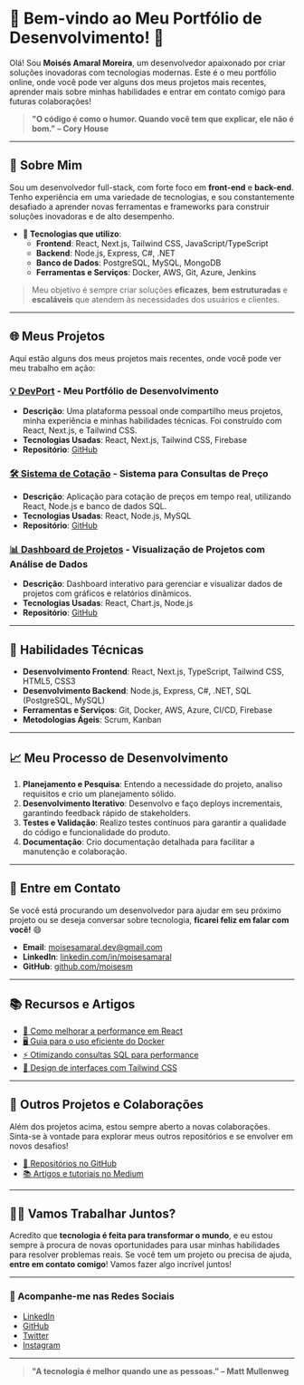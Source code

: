



# 🚀 Bem-vindo ao Meu Portfólio de Desenvolvimento! 🌟

Olá! Sou **Moisés Amaral Moreira**, um desenvolvedor apaixonado por criar soluções inovadoras com tecnologias modernas. Este é o meu portfólio online, onde você pode ver alguns dos meus projetos mais recentes, aprender mais sobre minhas habilidades e entrar em contato comigo para futuras colaborações!

> **"O código é como o humor. Quando você tem que explicar, ele não é bom." – Cory House**

---

## 💼 Sobre Mim

Sou um desenvolvedor full-stack, com forte foco em **front-end** e **back-end**. Tenho experiência em uma variedade de tecnologias, e sou constantemente desafiado a aprender novas ferramentas e frameworks para construir soluções inovadoras e de alto desempenho.

- **🚀 Tecnologias que utilizo**:
  - **Frontend**: React, Next.js, Tailwind CSS, JavaScript/TypeScript
  - **Backend**: Node.js, Express, C#, .NET
  - **Banco de Dados**: PostgreSQL, MySQL, MongoDB
  - **Ferramentas e Serviços**: Docker, AWS, Git, Azure, Jenkins

> Meu objetivo é sempre criar soluções **eficazes**, **bem estruturadas** e **escaláveis** que atendem às necessidades dos usuários e clientes.

---

## 🌐 Meus Projetos

Aqui estão alguns dos meus projetos mais recentes, onde você pode ver meu trabalho em ação:

### [💡 DevPort](#) - Meu Portfólio de Desenvolvimento
- **Descrição**: Uma plataforma pessoal onde compartilho meus projetos, minha experiência e minhas habilidades técnicas. Foi construído com React, Next.js, e Tailwind CSS.
- **Tecnologias Usadas**: React, Next.js, Tailwind CSS, Firebase
- **Repositório**: [GitHub](#)

### [🛠️ Sistema de Cotação](#) - Sistema para Consultas de Preço
- **Descrição**: Aplicação para cotação de preços em tempo real, utilizando React, Node.js e banco de dados SQL.
- **Tecnologias Usadas**: React, Node.js, MySQL
- **Repositório**: [GitHub](#)

### [📊 Dashboard de Projetos](#) - Visualização de Projetos com Análise de Dados
- **Descrição**: Dashboard interativo para gerenciar e visualizar dados de projetos com gráficos e relatórios dinâmicos.
- **Tecnologias Usadas**: React, Chart.js, Node.js
- **Repositório**: [GitHub](#)

---

## 🔧 Habilidades Técnicas

- **Desenvolvimento Frontend**: React, Next.js, TypeScript, Tailwind CSS, HTML5, CSS3
- **Desenvolvimento Backend**: Node.js, Express, C#, .NET, SQL (PostgreSQL, MySQL)
- **Ferramentas e Serviços**: Git, Docker, AWS, Azure, CI/CD, Firebase
- **Metodologias Ágeis**: Scrum, Kanban

---

## 📈 Meu Processo de Desenvolvimento

1. **Planejamento e Pesquisa**: Entendo a necessidade do projeto, analiso requisitos e crio um planejamento sólido.
2. **Desenvolvimento Iterativo**: Desenvolvo e faço deploys incrementais, garantindo feedback rápido de stakeholders.
3. **Testes e Validação**: Realizo testes contínuos para garantir a qualidade do código e funcionalidade do produto.
4. **Documentação**: Crio documentação detalhada para facilitar a manutenção e colaboração.

---

## 💬 Entre em Contato

Se você está procurando um desenvolvedor para ajudar em seu próximo projeto ou se deseja conversar sobre tecnologia, **ficarei feliz em falar com você!** 😄

- **Email**: [moisesamaral.dev@gmail.com](mailto:moisesamaral.dev@gmail.com)
- **LinkedIn**: [linkedin.com/in/moisesamaral](https://www.linkedin.com/in/moisesamaral/)
- **GitHub**: [github.com/moisesm](https://github.com/moisesm)

---

## 📚 Recursos e Artigos

- [📝 Como melhorar a performance em React](#)
- [🖥️ Guia para o uso eficiente do Docker](#)
- [⚡ Otimizando consultas SQL para performance](#)
- [🎨 Design de interfaces com Tailwind CSS](#)

---

## 📢 Outros Projetos e Colaborações

Além dos projetos acima, estou sempre aberto a novas colaborações. Sinta-se à vontade para explorar meus outros repositórios e se envolver em novos desafios!

- [🔗 Repositórios no GitHub](https://github.com/moisesm)
- [📚 Artigos e tutoriais no Medium](#)

---

## 👨‍💻 Vamos Trabalhar Juntos?

Acredito que **tecnologia é feita para transformar o mundo**, e eu estou sempre à procura de novas oportunidades para usar minhas habilidades para resolver problemas reais. Se você tem um projeto ou precisa de ajuda, **entre em contato comigo**! Vamos fazer algo incrível juntos!

---

### 🌟 Acompanhe-me nas Redes Sociais

- [LinkedIn](https://www.linkedin.com/in/moisesamaral/)
- [GitHub](https://github.com/moisesm)
- [Twitter](https://twitter.com/moisesm)
- [Instagram](https://instagram.com/moisesm)

---

> **"A tecnologia é melhor quando une as pessoas." – Matt Mullenweg**
